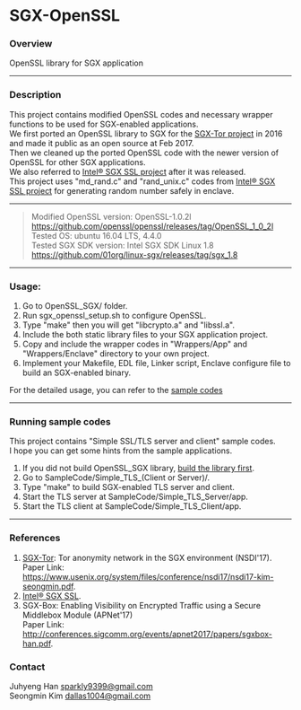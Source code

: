 # SGX-OpenSSL

### Overview
OpenSSL library for SGX application
<hr/>

### Description
This project contains modified OpenSSL codes and necessary wrapper functions to be used for SGX-enabled applications. <br />
We first ported an OpenSSL library to SGX for the [SGX-Tor project](https://www.usenix.org/system/files/conference/nsdi17/nsdi17-kim-seongmin.pdf) in 2016 and made it public as an open source at Feb 2017. <br />
Then we cleaned up the ported OpenSSL code with the newer version of OpenSSL for other SGX applications. <br />
We also referred to [Intel® SGX SSL project](https://github.com/01org/intel-sgx-ssl) after it was released. <br />
This project uses "md_rand.c" and "rand_unix.c" codes from [Intel® SGX SSL project](https://github.com/01org/intel-sgx-ssl) for generating random number safely in enclave.<br />

<hr/>

> Modified OpenSSL version: OpenSSL-1.0.2l https://github.com/openssl/openssl/releases/tag/OpenSSL_1_0_2l <br />
> Tested OS: ubuntu 16.04 LTS, 4.4.0 <br />
> Tested SGX SDK version: Intel SGX SDK Linux 1.8 https://github.com/01org/linux-sgx/releases/tag/sgx_1.8 <br />

<hr/>

### Usage:
1. Go to OpenSSL_SGX/ folder.
2. Run sgx_openssl_setup.sh to configure OpenSSL.
3. Type "make" then you will get "libcrypto.a" and "libssl.a".
4. Include the both static library files to your SGX application project.
5. Copy and include the wrapper codes in "Wrappers/App" and "Wrappers/Enclave" directory to your own project.
6. Implement your Makefile, EDL file, Linker script, Enclave configure file to build an SGX-enabled binary.

For the detailed usage, you can refer to the [sample codes](#running-sample-codes)

<hr/>

### Running sample codes
This project contains "Simple SSL/TLS server and client" sample codes. <br />
I hope you can get some hints from the sample applications.

1. If you did not build OpenSSL_SGX library, [build the library first](#usage).
2. Go to SampleCode/Simple_TLS_(Client or Server)/.
3. Type "make" to build SGX-enabled TLS server and client.
4. Start the TLS server at SampleCode/Simple_TLS_Server/app.
5. Start the TLS client at SampleCode/Simple_TLS_Client/app.

<hr/>

### References
1. [SGX-Tor](https://github.com/kaist-ina/SGX-Tor): Tor anonymity network in the SGX environment (NSDI'17). <br />
Paper Link: https://www.usenix.org/system/files/conference/nsdi17/nsdi17-kim-seongmin.pdf.
2. [Intel® SGX SSL](https://github.com/01org/intel-sgx-ssl).
3. SGX-Box: Enabling Visibility on Encrypted Traffic using a Secure Middlebox Module (APNet'17) <br />
Paper Link: http://conferences.sigcomm.org/events/apnet2017/papers/sgxbox-han.pdf.

### Contact
Juhyeng Han sparkly9399@gmail.com <br />
Seongmin Kim dallas1004@gmail.com
